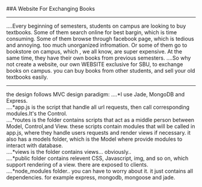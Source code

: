 ##A Website For Exchanging Books
<hr>
....Every beginning of semesters, students on campus are looking to buy textbooks. Some of them search online for best bargin, which is time
consuming. Some of them browse through facebook page, which is tedious and annoying. too much unorganized infromation. Or some of them go to
bookstore on campus, which , we all know, are super expensive. At the same time, they have their own books from previous semesters.
....So why not create a website, our own WEBSITE exclusive for SBU, to exchange books on campus. you can buy books from other students, and
sell your old textbooks easily.
<hr>
the design follows MVC design paradigm:
....*I use Jade, MongoDB and Express.<br>
....*app.js is the script that handle all url requests, then call corresponding modules.It's the Control.<br>
....*routes is the folder contains scripts that act as a middle person between Model, Control,and View. these scripts contain modules that
will be called in app.js, where they handle users requests and render views if necessary. it also has a models folder, which is the Model
where provide modules to interact with database.<br>
....*views is the folder contains views... obviously..<br>
....*public folder contains relevent CSS, Javascript, img, and so on, which support rendering of a view. there are exposed to clients.<br>
....*node_modules folder.. you can have to worry about it. it just contains all dependencies. for example express, mongodb, mongoose and jade.

